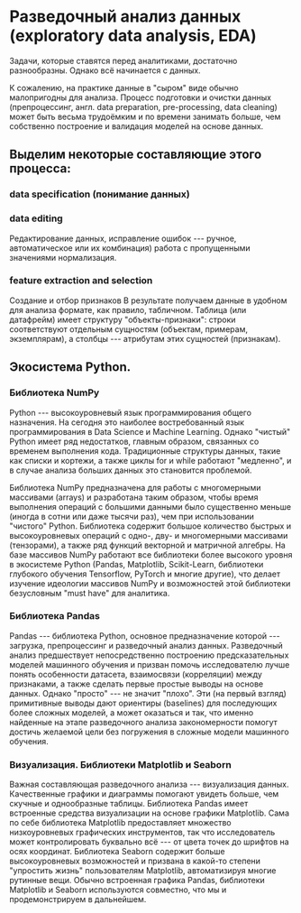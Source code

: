 # Разведочный анализ данных (exploratory data analysis, EDA)

Задачи, которые ставятся перед аналитиками, достаточно разнообразны. Однако всё начинается с данных.

К сожалению, на практике данные в "сыром" виде обычно малопригодны для анализа. Процесс подготовки и очистки данных (препроцессинг, англ. data preparation, pre-processing, data cleaning) может быть весьма трудоёмким и по времени занимать больше, чем собственно построение и валидация моделей на основе данных. 
## Выделим некоторые составляющие этого процесса:

### data specification (понимание данных)
### data editing 
Редактирование данных, исправление ошибок --- ручное, автоматическое или их комбинация)
работа с пропущенными значениями
нормализация.

### feature extraction and selection 
Создание и отбор признаков
В результате получаем данные в удобном для анализа формате, как правило, табличном. Таблица (или датафрейм) имеет структуру "объекты-признаки": строки соответствуют отдельным сущностям (объектам, примерам, экземплярам), а столбцы --- атрибутам этих сущностей (признакам).

## Экосистема Python.
### Библиотека NumPy
Python --- высокоуровневый язык программирования общего назначения. На сегодня это наиболее востребованный язык программирования в Data Science и Machine Learning. Однако "чистый" Python имеет ряд недостатков, главным образом, связанных со временем выполнения кода. Традиционные структуры данных, такие как списки и кортежи, а также циклы for и while работают "медленно", и в случае анализа больших данных это становится проблемой.

Библиотека NumPy предназначена для работы с многомерными массивами (arrays) и разработана таким образом, чтобы время выполнения операций с большими данными было существенно меньше (иногда в сотни или даже тысячи раз), чем при использовании "чистого" Python. Библиотека содержит большое количество быстрых и высокоуровневых операций с одно-, дву- и многомерными массивами (тензорами), а также ряд функций векторной и матричной алгебры. На базе массивов NumPy работают все библиотеки более высокого уровня в экосистеме Python (Pandas, Matplotlib, Scikit-Learn, библиотеки глубокого обучения Tensorflow, PyTorch и многие другие), что делает изучение идеологии массивов NumPy и возможностей этой библиотеки безусловным "must have" для аналитика.

### Библиотека Pandas
Pandas --- библиотека Python, основное предназначение которой --- загрузка, препроцессинг и разведочный анализ данных. Разведочный анализ предшествует непосредственно построению предсказательных моделей машинного обучения и призван помочь исследователю лучше понять особенности датасета, взаимосвязи (корреляции) между признаками, а также сделать первые простые выводы на основе данных. Однако "просто" --- не значит "плохо". Эти (на первый взгляд) примитивные выводы дают ориентиры (baselines) для последующих более сложных моделей, а может оказаться и так, что именно найденные на этапе разведочного анализа закономерности помогут достичь желаемой цели без погружения в сложные модели машинного обучения.

### Визуализация. Библиотеки Matplotlib и Seaborn
Важная составляющая разведочного анализа --- визуализация данных. Качественные графики и диаграммы помогают увидеть больше, чем скучные и однообразные таблицы. Библиотека Pandas имеет встроенные средства визуализации на основе графики Matplotlib. Сама по себе библиотека Matplotlib предоставляет множество низкоуровневых графических инструментов, так что исследователь может контролировать буквально всё --- от цвета точек до шрифтов на осях координат. Библиотека Seaborn содержит больше высокоуровневых возможностей и призвана в какой-то степени "упростить жизнь" пользователям Matplotlib, автоматизируя многие рутинные вещи. Обычно встроенная графика Pandas, библиотеки Matplotlib и Seaborn используются совместно, что мы и продемонстрируем в дальнейшем.